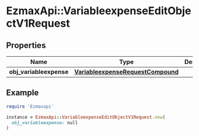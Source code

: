 # EzmaxApi::VariableexpenseEditObjectV1Request

## Properties

| Name | Type | Description | Notes |
| ---- | ---- | ----------- | ----- |
| **obj_variableexpense** | [**VariableexpenseRequestCompound**](VariableexpenseRequestCompound.md) |  |  |

## Example

```ruby
require 'Ezmaxapi'

instance = EzmaxApi::VariableexpenseEditObjectV1Request.new(
  obj_variableexpense: null
)
```

